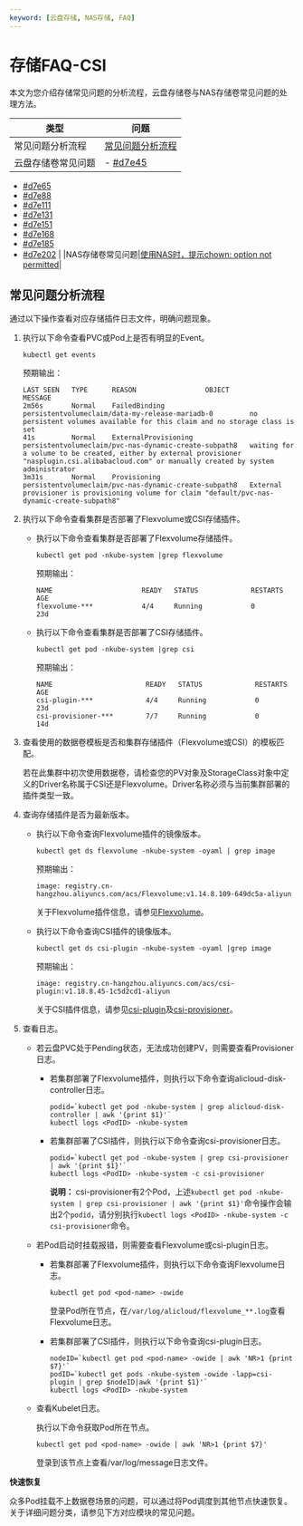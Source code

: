 ```yaml
---
keyword: [云盘存储, NAS存储, FAQ]
---
```


# 存储FAQ-CSI

本文为您介绍存储常见问题的分析流程，云盘存储卷与NAS存储卷常见问题的处理方法。

|类型|问题|
|--|--|
|常见问题分析流程|[常见问题分析流程](#section_1ym_k67_i1r)|
|云盘存储卷常见问题|-   [\#d7e45](#d7e45)
-   [\#d7e65](#d7e65)
-   [\#d7e88](#d7e88)
-   [\#d7e111](#d7e111)
-   [\#d7e131](#d7e131)
-   [\#d7e151](#d7e151)
-   [\#d7e168](#d7e168)
-   [\#d7e185](#d7e185)
-   [\#d7e202](#d7e202) |
|NAS存储卷常见问题|[使用NAS时，提示chown: option not permitted]()|

## 常见问题分析流程

通过以下操作查看对应存储插件日志文件，明确问题现象。

1.  执行以下命令查看PVC或Pod上是否有明显的Event。

    ```
    kubectl get events
    ```

    预期输出：

    ```
    LAST SEEN   TYPE      REASON                 OBJECT                                                  MESSAGE
    2m56s       Normal    FailedBinding          persistentvolumeclaim/data-my-release-mariadb-0         no persistent volumes available for this claim and no storage class is set
    41s         Normal    ExternalProvisioning   persistentvolumeclaim/pvc-nas-dynamic-create-subpath8   waiting for a volume to be created, either by external provisioner "nasplugin.csi.alibabacloud.com" or manually created by system administrator
    3m31s       Normal    Provisioning           persistentvolumeclaim/pvc-nas-dynamic-create-subpath8   External provisioner is provisioning volume for claim "default/pvc-nas-dynamic-create-subpath8"
    ```

2.  执行以下命令查看集群是否部署了Flexvolume或CSI存储插件。

    -   执行以下命令查看集群是否部署了Flexvolume存储插件。

        ```
        kubectl get pod -nkube-system |grep flexvolume
        ```

        预期输出：

        ```
        NAME                      READY   STATUS             RESTARTS   AGE
        flexvolume-***            4/4     Running            0          23d
        ```

    -   执行以下命令查看集群是否部署了CSI存储插件。

        ```
        kubectl get pod -nkube-system |grep csi
        ```

        预期输出：

        ```
        NAME                       READY   STATUS             RESTARTS   AGE
        csi-plugin-***             4/4     Running            0          23d
        csi-provisioner-***        7/7     Running            0          14d
        ```

3.  查看使用的数据卷模板是否和集群存储插件（Flexvolume或CSI）的模板匹配。

    若在此集群中初次使用数据卷，请检查您的PV对象及StorageClass对象中定义的Driver名称属于CSI还是Flexvolume。Driver名称必须与当前集群部署的插件类型一致。

4.  查询存储插件是否为最新版本。

    -   执行以下命令查询Flexvolume插件的镜像版本。

        ```
        kubectl get ds flexvolume -nkube-system -oyaml | grep image
        ```

        预期输出：

        ```
        image: registry.cn-hangzhou.aliyuncs.com/acs/Flexvolume:v1.14.8.109-649dc5a-aliyun
        ```

        关于Flexvolume插件信息，请参见[Flexvolume](/cn.zh-CN/产品发布记录/组件介绍与变更记录/存储/Flexvolume.md)。

    -   执行以下命令查询CSI插件的镜像版本。

        ```
        kubectl get ds csi-plugin -nkube-system -oyaml |grep image
        ```

        预期输出：

        ```
        image: registry.cn-hangzhou.aliyuncs.com/acs/csi-plugin:v1.18.8.45-1c5d2cd1-aliyun
        ```

        关于CSI插件信息，请参见[csi-plugin](/cn.zh-CN/产品发布记录/组件介绍与变更记录/存储/csi-plugin.md)及[csi-provisioner](/cn.zh-CN/产品发布记录/组件介绍与变更记录/存储/csi-provisioner.md)。

5.  查看日志。

    -   若云盘PVC处于Pending状态，无法成功创建PV，则需要查看Provisioner日志。
        -   若集群部署了Flexvolume插件，则执行以下命令查询alicloud-disk-controller日志。

            ```
            podid=`kubectl get pod -nkube-system | grep alicloud-disk-controller | awk '{print $1}'`
            kubectl logs <PodID> -nkube-system
            ```

        -   若集群部署了CSI插件，则执行以下命令查询csi-provisioner日志。

            ```
            podid=`kubectl get pod -nkube-system | grep csi-provisioner | awk '{print $1}'`
            kubectl logs <PodID> -nkube-system -c csi-provisioner
            ```

            **说明：** csi-provisioner有2个Pod，上述`kubectl get pod -nkube-system | grep csi-provisioner | awk '{print $1}'`命令操作会输出2个`podid`，请分别执行`kubectl logs <PodID> -nkube-system -c csi-provisioner`命令。

    -   若Pod启动时挂载报错，则需要查看Flexvolume或csi-plugin日志。
        -   若集群部署了Flexvolume插件，则执行以下命令查询Flexvolume日志。

            ```
            kubectl get pod <pod-name> -owide
            ```

            登录Pod所在节点，在`/var/log/alicloud/flexvolume_**.log`查看Flexvolume日志。

        -   若集群部署了CSI插件，则执行以下命令查询csi-plugin日志。

            ```
            nodeID=`kubectl get pod <pod-name> -owide | awk 'NR>1 {print $7}'`
            podID=`kubectl get pods -nkube-system -owide -lapp=csi-plugin | grep $nodeID|awk '{print $1}'`
            kubectl logs <PodID> -nkube-system
            ```

    -   查看Kubelet日志。

        执行以下命令获取Pod所在节点。

        ```
        kubectl get pod <pod-name> -owide | awk 'NR>1 {print $7}'
        ```

        登录到该节点上查看/var/log/message日志文件。


**快速恢复**

众多Pod挂载不上数据卷场景的问题，可以通过将Pod调度到其他节点快速恢复。关于详细问题分类，请参见下方对应模块的常见问题。

